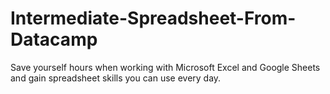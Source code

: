 # Intermediate-Spreadsheet-From-Datacamp
Save yourself hours when working with Microsoft Excel and Google Sheets and gain spreadsheet skills you can use every day.
